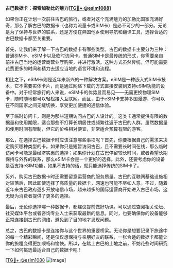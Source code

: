 **古巴数据卡：探索加勒比的魅力[[TG💪+ @esim1088](https://t.me/s/esim1088)]**

如果你正在计划一次前往古巴的旅行，或者对这个充满魅力的加勒比国家充满好奇，那么了解古巴的数据卡（也称为流量卡或SIM卡）是必不可少的一部分。无论是为了保持与世界的联系，还是方便在异国他乡使用导航和翻译工具，选择合适的古巴数据卡都至关重要。

首先，让我们来了解一下古巴的数据卡有哪些类型。古巴的数据卡主要分为三种：普通SIM卡、eSIM卡以及临时访问卡。普通SIM卡是最传统的形式，你需要亲自前往古巴当地的运营商营业厅购买，并进行激活。这种方式虽然传统，但可能需要花费更多的时间和精力去适应当地的语言环境和流程。

相比之下，eSIM卡则是近年来新兴的一种解决方案。eSIM是一种嵌入式SIM卡技术，它不需要实体卡片，而是通过网络下载的方式直接安装到支持eSIM功能的设备中。对于经常旅行的人来说，eSIM卡的优势显而易见——无需更换物理SIM卡，随时随地都可以轻松接入互联网。而且，由于eSIM卡支持多国漫游，你可以在不同国家之间无缝切换，享受更加便捷的通信体验。

至于临时访问卡，则是为那些短期访问古巴的人设计的。这类卡通常提供有限的数据量和使用期限，适合那些不打算长期居住或频繁往返于古巴的人群。虽然数据量和使用时间有限制，但它的价格相对便宜，非常适合预算有限的游客。

那么，在选择古巴数据卡时应该注意哪些事项呢？首先，你要根据自己的需求来决定购买哪种类型的卡。如果你只是短暂访问古巴，且不需要长时间在线，那么临时访问卡可能是最经济实惠的选择；如果你计划在古巴停留较长时间，或者希望长期保持与外界的联系，那么eSIM卡会是一个更好的选择。此外，还要考虑你的设备是否支持eSIM功能，如果不支持的话，就只能选择传统的SIM卡了。

另外，购买古巴数据卡时还需要留意运营商的服务质量。古巴的互联网基础设施相对较落后，因此即使选择了高质量的数据卡，网速也可能不尽如人意。不过，随着近年来古巴政府逐步开放电信市场，越来越多的国际运营商开始进入古巴市场，这无疑为消费者提供了更多的选择。

最后，无论你选择哪一种数据卡，都建议提前做好功课。可以通过查阅相关论坛、社交媒体平台或者咨询专业人士来获取最新的信息。同时，也要确保你的设备能够正常连接到古巴的网络，避免到了目的地才发现问题。

总之，古巴的数据卡是连接你与这个世界的重要桥梁。无论你是想要记录下旅途中的每一个精彩瞬间，还是仅仅想保持与亲朋好友的联系，一张合适的数据卡都能让你的旅程变得更加顺畅和愉快。所以，在踏上古巴的土地之前，不妨花些时间研究一下如何挑选最适合自己的数据卡吧！

[[TG💪+ @esim1088](https://t.me/s/esim1088) ![Image](https://i.postimg.cc/4NQfJmqS/Snipaste-2025-05-13-00-14-12.png)]